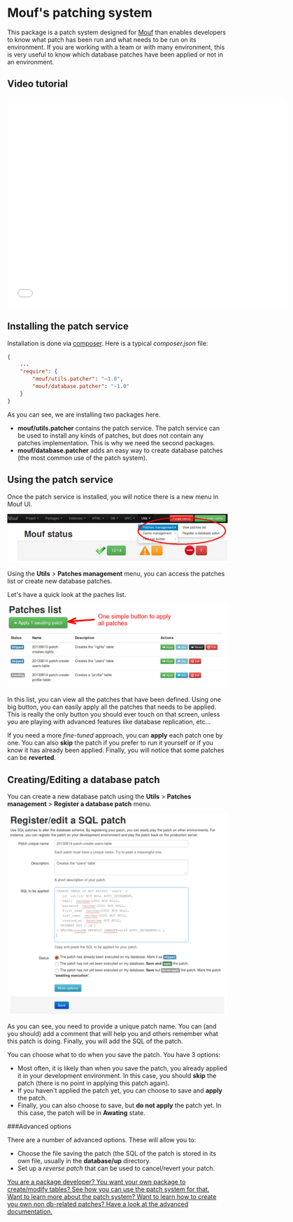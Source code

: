 Mouf's patching system
======================

This package is a patch system designed for [Mouf](http://mouf-php.com) than enables developers to know what patch has been run and what needs to be run on its environment.
If you are working with a team or with many environment, this is very useful to know which database patches have been applied or not in an environment.

Video tutorial
--------------

<iframe width="640" height="480" src="//www.youtube.com/embed/1uxO1qDSuZw" frameborder="0" allowfullscreen></iframe>

Installing the patch service
----------------------------

Installation is done via [composer](http://getcomposer.com). Here is a typical _composer.json_ file:


```json
{
	...
    "require": {
        "mouf/utils.patcher": "~1.0",
        "mouf/database.patcher": "~1.0"
    } 
}
```
As you can see, we are installing two packages here.

- **mouf/utils.patcher** contains the patch service. The patch service can be used to install any kinds of patches, but does not contain any patches implementation. This is why we need the second packages.
- **mouf/database.patcher** adds an easy way to create database patches (the most common use of the patch system).

Using the patch service
-----------------------

Once the patch service is installed, you will notice there is a new menu in Mouf UI.

<img src="doc/images/menu.png" />

Using the **Utils** > **Patches management** menu, you can access the patches list or create new database patches.

Let's have a quick look at the paches list.

<img src="doc/images/patch-list.png" />

In this list, you can view all the patches that have been defined. Using one big button, you can easily apply all the patches
that needs to be applied. This is really the only button you should ever touch on that screen, unless you are playing with advanced
features like database replication, etc...

If you need a more *fine-tuned* approach, you can **apply** each patch one by one. You can also 
**skip** the patch if you prefer to run it yourself or if you know it has already been applied.
Finally, you will notice that some patches can be **reverted**.


Creating/Editing a database patch
---------------------------------

You can create a new database patch using the **Utils** > **Patches management** > **Register a database patch** menu.

<img src="doc/images/edit-dbpatch.png" />

As you can see, you need to provide a unique patch name. You can (and you should) add a comment that will help
you and others remember what this patch is doing.
Finally, you will add the SQL of the patch.

You can choose what to do when you save the patch. You have 3 options:

- Most often, it is likely than when you save the patch, you already applied it in your development environment.
In this case, you should **skip** the patch (there is no point in applying this patch again).
- If you haven't applied the patch yet, you can choose to save and **apply** the patch.
- Finally, you can also choose to save, but **do not apply** the patch yet. In this case, the patch will be in **Awating** state. 
 
###Advanced options

There are a number of advanced options. These will allow you to:

- Choose the file saving the patch (the SQL of the patch is stored in its own file, usually in the **database/up** directory.
- Set up a *reverse patch* that can be used to cancel/revert your patch.


[You are a package developer? You want your own package to create/modify tables? See how you can use the patch system for that.](doc/for_packages_developer.md)  
[Want to learn more about the patch system? Want to learn how to create you own non db-related patches? Have a look at the advanced documentation.](doc/advanced.md)
